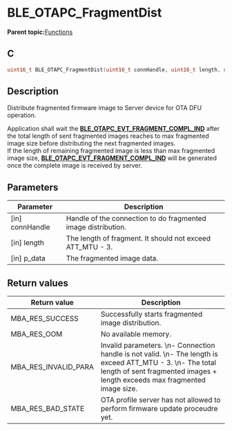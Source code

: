 # BLE\_OTAPC\_FragmentDist

**Parent topic:**[Functions](GUID-80B410B9-3704-4EDB-9A00-B805DADA45F9.md)

## C

```c
uint16_t BLE_OTAPC_FragmentDist(uint16_t connHandle, uint16_t length, uint8_t *p_data);
```

## Description

Distribute fragmented firmware image to Server device for OTA DFU operation.

Application shall wait the **[BLE\_OTAPC\_EVT\_FRAGMENT\_COMPL\_IND](GUID-10D611FB-059E-44B0-982B-5AF73A1F3625.md)** after the total length of sent fragmented images reaches to max fragmented image size before distributing the next fragmented images.<br />If the length of remaining fragmented image is less than max fragmented image size, **[BLE\_OTAPC\_EVT\_FRAGMENT\_COMPL\_IND](GUID-10D611FB-059E-44B0-982B-5AF73A1F3625.md)** will be generated once the complete image is received by server.

## Parameters

|Parameter|Description|
|---------|-----------|
|\[in\] connHandle|Handle of the connection to do fragmented image distribution.|
|\[in\] length|The length of fragment. It should not exceed ATT\_MTU - 3.|
|\[in\] p\_data|The fragmented image data.|

## Return values

|Return value|Description|
|------------|-----------|
|MBA\_RES\_SUCCESS|Successfully starts fragmented image distribution.|
|MBA\_RES\_OOM|No available memory.|
|MBA\_RES\_INVALID\_PARA|Invalid parameters. \\n- Connection handle is not valid. \\n- The length is exceed ATT\_MTU - 3. \\n- The total length of sent fragmented images + length exceeds max fragmented image size.|
|MBA\_RES\_BAD\_STATE|OTA profile server has not allowed to perform firmware update proceudre yet.|

